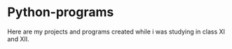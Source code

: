 # Python-programs
Here are my projects and programs created while i was studying in class XI and XII.
